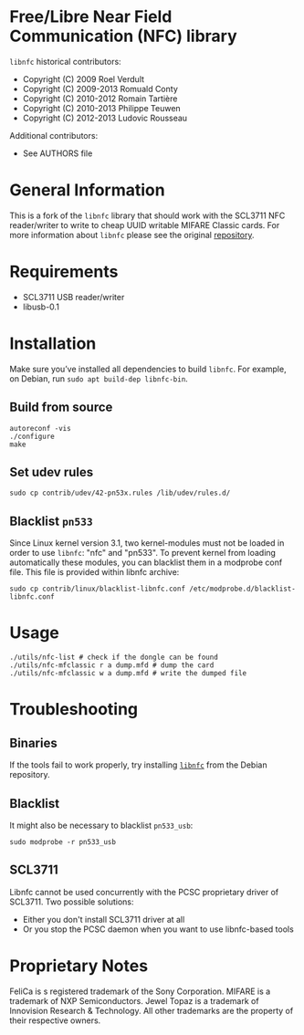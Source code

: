 Free/Libre Near Field Communication (NFC) library
=================================================
`libnfc` historical contributors:

* Copyright (C) 2009      Roel Verdult
* Copyright (C) 2009-2013 Romuald Conty
* Copyright (C) 2010-2012 Romain Tartière
* Copyright (C) 2010-2013 Philippe Teuwen
* Copyright (C) 2012-2013 Ludovic Rousseau

Additional contributors:
* See AUTHORS file

General Information
===================

This is a fork of the `libnfc` library that should work with the SCL3711 NFC reader/writer to write to cheap
UUID writable MIFARE Classic cards.
For more information about `libnfc` please see the original [repository](https://github.com/nfc-tools/libnfc).

Requirements
============

* SCL3711 USB reader/writer
* libusb-0.1

Installation
============

Make sure you’ve installed all dependencies to build `libnfc`.
For example, on Debian, run `sudo apt build-dep libnfc-bin`.

Build from source
-----------------

```
autoreconf -vis
./configure
make
```

Set udev rules
--------------

```
sudo cp contrib/udev/42-pn53x.rules /lib/udev/rules.d/
```

Blacklist `pn533`
-----------------
Since Linux kernel version 3.1, two kernel-modules must not be loaded in order
to use `libnfc`: "nfc" and "pn533".
To prevent kernel from loading automatically these modules, you can blacklist
them in a modprobe conf file. This file is provided within libnfc archive:

```
sudo cp contrib/linux/blacklist-libnfc.conf /etc/modprobe.d/blacklist-libnfc.conf
```

Usage
=====

```
./utils/nfc-list # check if the dongle can be found
./utils/nfc-mfclassic r a dump.mfd # dump the card
./utils/nfc-mfclassic w a dump.mfd # write the dumped file
```

Troubleshooting
===============

Binaries
--------
If the tools fail to work properly, try installing
[`libnfc`](https://packages.debian.org/search?keywords=libnfc) from the Debian repository.

Blacklist
---------
It might also be necessary to blacklist `pn533_usb`:

```
sudo modprobe -r pn533_usb
```

SCL3711
-------
Libnfc cannot be used concurrently with the PCSC proprietary driver of SCL3711.
Two possible solutions:
* Either you don't install SCL3711 driver at all
* Or you stop the PCSC daemon when you want to use libnfc-based tools

Proprietary Notes
=================

FeliCa is s registered trademark of the Sony Corporation.
MIFARE is a trademark of NXP Semiconductors.
Jewel Topaz is a trademark of Innovision Research & Technology.
All other trademarks are the property of their respective owners.
